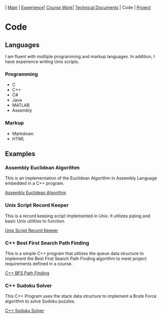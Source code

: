 | [Main](README.md) | [Experience](Experience.md)| [Course Work](Courses.md)| [Technical Documents](Technical.md) | Code | [Project](Project.md)

# Code

## Languages

I am fluent with multiple programming and markup languages. In addition, I have experience writing Unix scripts.

### Programming

* C
* C++
* C#
* Java
* MATLAB
* Assembly

### Markup

* Markdown
* HTML

## Examples

### Assembly Euclidean Algorithm

This is an implementation of the Euclidean Algorithm in Assembly Language embedded in a C++ program. 

[Assembly Euclidean Algorithm](https://github.com/ajschmidbauer/codesamples/blob/master/asmeuclideanalgorithm.cpp)

### Unix Script Record Keeper

This is a record keeping script implemented in Unix. It utilizes piping and basic Unix utilities to function.

[Unix Script Record Keeper](https://github.com/ajschmidbauer/codesamples/blob/master/abook.sh)

### C++ Best First Search Path Finding

This is a simple C++ program that utilizes the queue data structure to implement the Best First Search Path Finding algorithm to meet project requirements defined in a course.

[C++ BFS Path Finding](https://github.com/ajschmidbauer/codesamples/blob/master/PathFinding.cpp)

### C++ Sudoku Solver

This C++ Program uses the stack data structure to implement a Brute Force algorithm to solve Sodoku puzzles.

[C++ Soduku Solver](https://github.com/ajschmidbauer/codesamples/blob/master/SudokuSolver.cpp)
